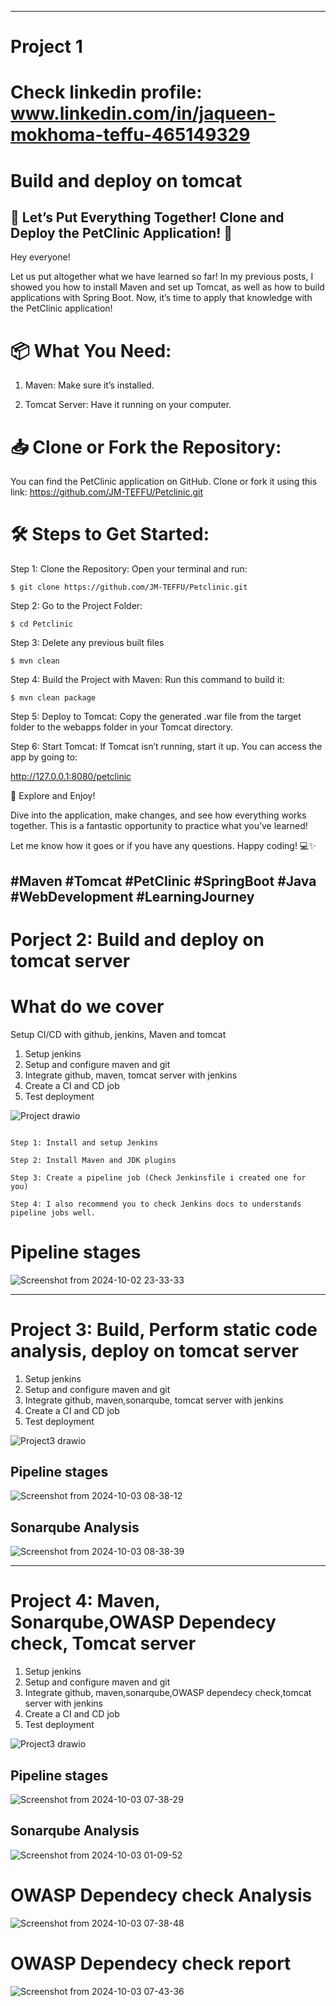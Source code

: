 
--------------------------------------------------------------------------------------------------------------------------------------------------------------------------------------------
# Project 1

# Check linkedin profile: www.linkedin.com/in/jaqueen-mokhoma-teffu-465149329

# Build and deploy on tomcat

## 🚀 Let’s Put Everything Together! Clone and Deploy the PetClinic Application! 🐾


Hey everyone!


Let us put altogether what we have learned so far! In my previous posts, I showed you how to install Maven and set up Tomcat, as well as how to build applications with Spring Boot. Now, it’s time to apply that knowledge with the PetClinic application!


# 📦 What You Need:

1. Maven: Make sure it’s installed.

2. Tomcat Server: Have it running on your computer.


# 📥 Clone or Fork the Repository:


You can find the PetClinic application on GitHub. Clone or fork it using this link: https://github.com/JM-TEFFU/Petclinic.git


# 🛠️ Steps to Get Started:


Step 1: Clone the Repository: Open your terminal and run:


`$ git clone https://github.com/JM-TEFFU/Petclinic.git`



Step 2: Go to the Project Folder:


`$ cd Petclinic`


Step 3: Delete any previous built files


`$ mvn clean`


Step 4: Build the Project with Maven: Run this command to build it:


`$ mvn clean package`


Step 5: Deploy to Tomcat: Copy the generated .war file from the target folder to the webapps folder in your Tomcat directory.


Step 6:  Start Tomcat: If Tomcat isn’t running, start it up. You can access the app by going to:


http://127.0.0.1:8080/petclinic


🌟 Explore and Enjoy!


Dive into the application, make changes, and see how everything works together. This is a fantastic opportunity to practice what you’ve learned!

Let me know how it goes or if you have any questions. Happy coding! 💻✨


#Maven #Tomcat #PetClinic #SpringBoot #Java #WebDevelopment #LearningJourney
--------------------------------------------------------------------------------------------------------------------------------------------------------------------------------------------

# Porject 2: Build and deploy on tomcat server

# What do we cover

Setup CI/CD with github, jenkins, Maven and tomcat

   1. Setup jenkins
   2. Setup and configure maven and git
   3. Integrate github, maven, tomcat server with jenkins
   4. Create a CI and CD job
   5. Test deployment

![Project drawio](https://github.com/user-attachments/assets/0be448ea-d3d5-4289-b134-7f662bbebc08)


```shell

Step 1: Install and setup Jenkins

Step 2: Install Maven and JDK plugins

Step 3: Create a pipeline job (Check Jenkinsfile i created one for you)

Step 4: I also recommend you to check Jenkins docs to understands pipeline jobs well. 

```

# Pipeline stages



![Screenshot from 2024-10-02 23-33-33](https://github.com/user-attachments/assets/9778f785-f8e0-489b-bdfa-45783490de92)

--------------------------------------------------------------------------------------------------------------------------------------------------------------------------------------------

# Project 3: Build, Perform static code analysis, deploy on tomcat server

   1. Setup jenkins
   2. Setup and configure maven and git
   3. Integrate github, maven,sonarqube, tomcat server with jenkins
   4. Create a CI and CD job
   5. Test deployment

![Project3 drawio](https://github.com/user-attachments/assets/4aa4b033-62ca-42ef-9544-a24677d9cfc3)


## Pipeline stages
![Screenshot from 2024-10-03 08-38-12](https://github.com/user-attachments/assets/29d24a24-c9d2-407c-9e13-748c8729ffec)


## Sonarqube Analysis
![Screenshot from 2024-10-03 08-38-39](https://github.com/user-attachments/assets/97a0c061-2e8b-4634-9319-eb692ebfa784)

--------------------------------------------------------------------------------------------------------------------------------------------------------------------------------------------

# Project 4: Maven, Sonarqube,OWASP Dependecy check, Tomcat server

 1. Setup jenkins
   2. Setup and configure maven and git
   3. Integrate github, maven,sonarqube,OWASP dependecy check,tomcat server with jenkins
   4. Create a CI and CD job
   5. Test deployment

![Project3 drawio](https://github.com/user-attachments/assets/4aa4b033-62ca-42ef-9544-a24677d9cfc3)


## Pipeline stages

![Screenshot from 2024-10-03 07-38-29](https://github.com/user-attachments/assets/b6e336be-8b42-464e-9b05-a2ba10361861)


## Sonarqube Analysis

![Screenshot from 2024-10-03 01-09-52](https://github.com/user-attachments/assets/69da8415-db62-4844-80d2-35019f1bd35e)

# OWASP Dependecy check Analysis

![Screenshot from 2024-10-03 07-38-48](https://github.com/user-attachments/assets/b82496c4-f0cd-412d-ab3c-9a3ab85c09fd)

# OWASP Dependecy check report

![Screenshot from 2024-10-03 07-43-36](https://github.com/user-attachments/assets/b232f13e-cbf9-49e9-b7e5-9cd340b51a3f)





